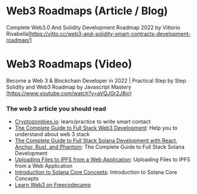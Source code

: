 # Web3 Roadmaps (Article / Blog)
Complete Web3.0 And Solidity Development Roadmap 2022 by Vittorio Rivabella[https://vitto.cc/web3-and-solidity-smart-contracts-development-roadmap/]

# Web3 Roadmaps (Video)
Become a Web 3 & Blockchain Developer in 2022 | Practical Step by Step Solidity and Web3 Roadmap by Javascript Mastery [https://www.youtube.com/watch?v=aVQJGr2J8io]

### The web 3 article you should read

- [Cryptozombies.io](https://cryptozombies.io/): learn/practice to write smart contact
- [The Complete Guide to Full Stack Web3 Development](https://dev.to/edge-and-node/the-complete-guide-to-full-stack-web3-development-4g74): Help you to understand about web 3 stack
- [The Complete Guide to Full Stack Solana Development with React, Anchor, Rust, and Phantom](https://dev.to/edge-and-node/the-complete-guide-to-full-stack-solana-development-with-react-anchor-rust-and-phantom-3291): The Complete Guide to Full Stack Solana Development
- [Uploading Files to IPFS from a Web Application](https://dev.to/edge-and-node/uploading-files-to-ipfs-from-a-web-application-50a): Uploading Files to IPFS from a Web Application
- [Introduction to Solana Core Concepts](https://dev.to/0xprof_lupin/introduction-to-solana-core-concepts-1ke2): Introduction to Solana Core Concepts
- [Learn Web3 on Freecodecamp](https://web3.freecodecamp.org/web3)

